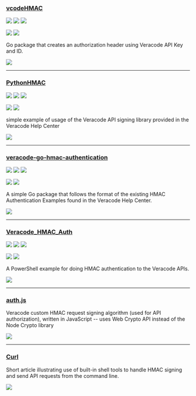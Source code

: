 ### [vcodeHMAC](https://github.com/brian1917/vcodeHMAC)

![](https://img.shields.io/github/stars/brian1917/vcodeHMAC.svg?style=social)
![](https://img.shields.io/github/forks/brian1917/vcodeHMAC.svg?style=social)
![](https://img.shields.io/github/watchers/brian1917/vcodeHMAC.svg?style=social)

![](https://img.shields.io/github/languages/top/brian1917/vcodeHMAC)
![](https://img.shields.io/github/contributors/brian1917/vcodeHMAC)

Go package that creates an authorization header using Veracode API Key and ID.

[![](https://img.shields.io/github/followers/brian1917?label=brian1917&style=social)](https://github/brian1917)

---
### [PythonHMAC](https://github.com/veracode/veracode-python-hmac-example)

![](https://img.shields.io/github/stars/veracode/veracode-python-hmac-example.svg?style=social)
![](https://img.shields.io/github/forks/veracode/veracode-python-hmac-example.svg?style=social)
![](https://img.shields.io/github/watchers/veracode/veracode-python-hmac-example.svg?style=social)

![](https://img.shields.io/github/languages/top/veracode/veracode-python-hmac-example)
![](https://img.shields.io/github/contributors/veracode/veracode-python-hmac-example)

simple example of usage of the Veracode API signing library provided in the Veracode Help Center

[![](https://img.shields.io/github/followers/veracode?label=veracode&style=social)](https://github/veracode)

---
### [veracode-go-hmac-authentication](https://github.com/antfie/veracode-go-hmac-authentication)

![](https://img.shields.io/github/stars/antfie/veracode-go-hmac-authentication.svg?style=social)
![](https://img.shields.io/github/forks/antfie/veracode-go-hmac-authentication.svg?style=social)
![](https://img.shields.io/github/watchers/antfie/veracode-go-hmac-authentication.svg?style=social)

![](https://img.shields.io/github/languages/top/antfie/veracode-go-hmac-authentication)
![](https://img.shields.io/github/contributors/antfie/veracode-go-hmac-authentication)

A simple Go package that follows the format of the existing HMAC Authentication Examples found in the Veracode Help Center.

[![](https://img.shields.io/github/followers/antfie?label=antfie&style=social)](https://github/antfie)

---
### [Veracode_HMAC_Auth](https://github.com/rafaelzm2000/Veracode_HMAC_Auth)

![](https://img.shields.io/github/stars/rafaelzm2000/Veracode_HMAC_Auth.svg?style=social)
![](https://img.shields.io/github/forks/rafaelzm2000/Veracode_HMAC_Auth.svg?style=social)
![](https://img.shields.io/github/watchers/rafaelzm2000/Veracode_HMAC_Auth.svg?style=social)

![](https://img.shields.io/github/languages/top/rafaelzm2000/Veracode_HMAC_Auth)
![](https://img.shields.io/github/contributors/rafaelzm2000/Veracode_HMAC_Auth)

A PowerShell example for doing HMAC authentication to the Veracode APIs.

[![](https://img.shields.io/github/followers/rafaelzm2000?label=rafaelzm2000&style=social)](https://github/rafaelzm2000)

---
### [auth.js](https://gist.github.com/ThibaudLopez/fe1baeaa4461cbf0bfa8fd258ff43243)

Veracode custom HMAC request signing algorithm (used for API authorization), written in JavaScript -- uses Web Crypto API instead of the Node Crypto library

[![](https://img.shields.io/github/followers/ThibaudLopez?label=ThibaudLopez&style=social)](https://github/ThibaudLopez)

---
### [Curl](https://gist.github.com/m9aertner/7ae804a5297617456f81c8b5a3a9305b)

Short article illustrating use of built-in shell tools to handle HMAC signing and send API requests from the command line.

[![](https://img.shields.io/github/followers/m9aertner?label=m9aertner&style=social)](https://github/m9aertner)
